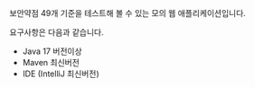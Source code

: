
보안약점 49개 기준을 테스트해 볼 수 있는 모의 웹 애플리케이션입니다.

요구사항은 다음과 같습니다. 
- Java 17 버전이상
- Maven 최신버전
- IDE (IntelliJ 최신버전)


